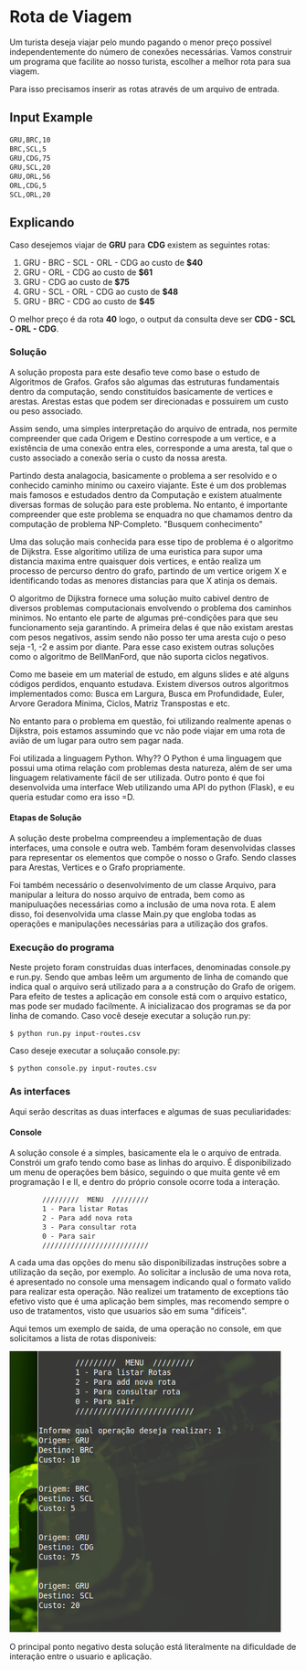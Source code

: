 # Rota de Viagem #

Um turista deseja viajar pelo mundo pagando o menor preço possível independentemente do número de conexões necessárias.
Vamos construir um programa que facilite ao nosso turista, escolher a melhor rota para sua viagem.

Para isso precisamos inserir as rotas através de um arquivo de entrada.

## Input Example ##
```csv
GRU,BRC,10
BRC,SCL,5
GRU,CDG,75
GRU,SCL,20
GRU,ORL,56
ORL,CDG,5
SCL,ORL,20
```

## Explicando ## 
Caso desejemos viajar de **GRU** para **CDG** existem as seguintes rotas:

1. GRU - BRC - SCL - ORL - CDG ao custo de **$40**
2. GRU - ORL - CDG ao custo de **$61**
3. GRU - CDG ao custo de **$75**
4. GRU - SCL - ORL - CDG ao custo de **$48**
5. GRU - BRC - CDG ao custo de **$45**

O melhor preço é da rota **40** logo, o output da consulta deve ser **CDG - SCL - ORL - CDG**.


### Solução ###

A solução proposta para este desafio teve como base o estudo de Algoritmos de Grafos. Grafos são algumas das estruturas 
fundamentais dentro da computação, sendo constituidos basicamente de vertices e arestas. Arestas estas que podem ser 
direcionadas e possuirem um custo ou peso associado. 

Assim sendo, uma simples interpretação do arquivo de entrada, nos permite compreender que cada Origem e Destino 
correspode a um vertice, e a existência de uma conexão entra eles, corresponde a uma aresta, tal que o custo associado 
a conexão seria o custo da nossa aresta.

Partindo desta analagocia, basicamente o problema a ser resolvido e o conhecido caminho minimo ou caxeiro viajante.
Este é um dos problemas mais famosos e estudados dentro da Computação e existem atualmente diversas formas de solução 
para este problema. No entanto, é importante compreender que este problema se enquadra no que chamamos dentro da 
computação de problema NP-Completo. "Busquem conhecimento"

Uma das solução mais conhecida para esse tipo de problema é o algoritmo de Dijkstra. Esse algoritimo utiliza de uma
euristica para supor uma distancia maxima entre quaisquer dois vertices, e então realiza um processo de percurso dentro 
do grafo, partindo de um vertice origem X e identificando todas as menores distancias para que X atinja os demais.

O algoritmo de Dijkstra fornece uma solução muito cabivel dentro de diversos problemas computacionais envolvendo
o problema dos caminhos minimos. No entanto ele parte de algumas pré-condições para que seu funcionamento seja
garantindo. A primeira delas é que não existam arestas com pesos negativos, assim sendo não posso ter uma aresta cujo o
peso seja -1, -2 e assim por diante. Para esse caso existem outras soluções como o algoritmo de BellManFord, que não 
suporta ciclos negativos.

Como me baseie em um material de estudo, em alguns slides e até alguns códigos perdidos, enquanto estudava. Existem
diversos outros algoritmos implementados como: Busca em Largura, Busca em Profundidade, Euler, Arvore Geradora Minima,
Ciclos, Matriz Transpostas e etc.

No entanto para o problema em questão, foi utilizando realmente apenas o Dijkstra, pois estamos assumindo que vc não 
pode viajar em uma rota de avião de um lugar para outro sem pagar nada.

Foi utilizada a linguagem Python. Why?? O Python é uma linguagem que possui uma otima relação com problemas desta
natureza, além de ser uma linguagem relativamente fácil de ser utilizada. Outro ponto é que foi desenvolvida uma
interface Web utilizando uma API do python (Flask), e eu queria estudar como era isso =D.

#### Etapas de Solução ####

A solução deste probelma compreendeu a implementação de duas interfaces, uma console e outra web. Também foram 
desenvolvidas classes para representar os elementos que compõe o nosso o Grafo. Sendo classes para Arestas, Vertices e o
Grafo propriamente. 

Foi também necessário o desenvolvimento de um classe Arquivo, para manipular a leitura do nosso arquivo de entrada, bem
como as manipuluações necessárias como a inclusão de uma nova rota. E alem disso, foi desenvolvida uma classe Main.py
que engloba todas as operações e manipulações necessárias para a utilização dos grafos.


### Execução do programa ###
Neste projeto foram construidas duas interfaces, denominadas console.py e run.py. Sendo que ambas leêm um argumento de 
linha de comando que indica qual o arquivo será utilizado para a a construção do Grafo de origem. Para efeito de testes
a aplicação em console está com o arquivo estatico, mas pode ser mudado facilmente.
A inicializacao dos programas se da por linha de comando. Caso você deseje executar a solução run.py:
```shell
$ python run.py input-routes.csv
```
Caso deseje executar a soluçaão console.py:
```shell
$ python console.py input-routes.csv
```
### As interfaces ###
Aqui serão descritas as duas interfaces e algumas de suas peculiaridades:

#### Console ####
A solução console é a simples, basicamente ela le o arquivo de entrada. Constrói um grafo tendo como base as linhas do
arquivo. É disponibilizado um menu de operações bem básico, seguindo o que muita gente vê em programação I e II, e dentro
do próprio console ocorre toda a interação.

```
        /////////  MENU  /////////
        1 - Para listar Rotas 
        2 - Para add nova rota
        3 - Para consultar rota
        0 - Para sair
        //////////////////////////
```

A cada uma das opções do menu são disponibilizadas instruções sobre a utilização da seção, por exemplo. Ao solicitar a 
inclusão de uma nova rota, é apresentado no console uma mensagem indicando qual o formato valido para 
realizar esta operação. Não realizei um tratamento de exceptions tão efetivo visto que é uma aplicação bem simples, mas 
recomendo sempre o uso de tratamentos, visto que usuarios são em suma "difíceis".

Aqui temos um exemplo de saida, de uma operação no console, em que solicitamos a lista de rotas disponiveis:

![](/images/ExemploSaidaRotas.png)

O principal ponto negativo desta solução está literalmente na dificuldade de interação entre o usuario e aplicação.


